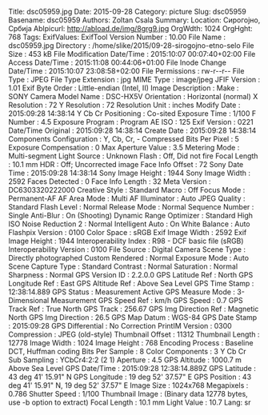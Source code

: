 Title: dsc05959.jpg
Date: 2015-09-28
Category: picture
Slug: dsc05959
Basename: dsc05959
Authors: Zoltan Csala
Summary:
Location: Сирогојно, Србија
Ablpicurl: http://abload.de/img/8grg9.jpg
OrgWdth: 1024
OrgHght: 768
Tags:
ExifValues: ExifTool Version Number : 10.00
            File Name : dsc05959.jpg
            Directory : /home/slike/2015/09-28-sirogojno-etno-selo
            File Size : 453 kB
            File Modification Date/Time : 2015:10:07 00:07:40+02:00
            File Access Date/Time : 2015:11:08 00:44:06+01:00
            File Inode Change Date/Time : 2015:10:07 23:08:58+02:00
            File Permissions : rw-r--r--
            File Type : JPEG
            File Type Extension : jpg
            MIME Type : image/jpeg
            JFIF Version : 1.01
            Exif Byte Order : Little-endian (Intel, II)
            Image Description :
            Make : SONY
            Camera Model Name : DSC-HX5V
            Orientation : Horizontal (normal)
            X Resolution : 72
            Y Resolution : 72
            Resolution Unit : inches
            Modify Date : 2015:09:28 14:38:14
            Y Cb Cr Positioning : Co-sited
            Exposure Time : 1/100
            F Number : 4.5
            Exposure Program : Program AE
            ISO : 125
            Exif Version : 0221
            Date/Time Original : 2015:09:28 14:38:14
            Create Date : 2015:09:28 14:38:14
            Components Configuration : Y, Cb, Cr, -
            Compressed Bits Per Pixel : 5
            Exposure Compensation : 0
            Max Aperture Value : 3.5
            Metering Mode : Multi-segment
            Light Source : Unknown
            Flash : Off, Did not fire
            Focal Length : 10.1 mm
            HDR : Off; Uncorrected image
            Face Info Offset : 72
            Sony Date Time : 2015:09:28 14:38:14
            Sony Image Height : 1944
            Sony Image Width : 2592
            Faces Detected : 0
            Face Info Length : 32
            Meta Version : DC6303320222000
            Creative Style : Standard
            Macro : Off
            Focus Mode : Permanent-AF
            AF Area Mode : Multi
            AF Illuminator : Auto
            JPEG Quality : Standard
            Flash Level : Normal
            Release Mode : Normal
            Sequence Number : Single
            Anti-Blur : On (Shooting)
            Dynamic Range Optimizer : Standard
            High ISO Noise Reduction 2 : Normal
            Intelligent Auto : On
            White Balance : Auto
            Flashpix Version : 0100
            Color Space : sRGB
            Exif Image Width : 2592
            Exif Image Height : 1944
            Interoperability Index : R98 - DCF basic file (sRGB)
            Interoperability Version : 0100
            File Source : Digital Camera
            Scene Type : Directly photographed
            Custom Rendered : Normal
            Exposure Mode : Auto
            Scene Capture Type : Standard
            Contrast : Normal
            Saturation : Normal
            Sharpness : Normal
            GPS Version ID : 2.2.0.0
            GPS Latitude Ref : North
            GPS Longitude Ref : East
            GPS Altitude Ref : Above Sea Level
            GPS Time Stamp : 12:38:14.889
            GPS Status : Measurement Active
            GPS Measure Mode : 3-Dimensional Measurement
            GPS Speed Ref : km/h
            GPS Speed : 0.7
            GPS Track Ref : True North
            GPS Track : 256.67
            GPS Img Direction Ref : Magnetic North
            GPS Img Direction : 26.5
            GPS Map Datum : WGS-84
            GPS Date Stamp : 2015:09:28
            GPS Differential : No Correction
            PrintIM Version : 0300
            Compression : JPEG (old-style)
            Thumbnail Offset : 11312
            Thumbnail Length : 12778
            Image Width : 1024
            Image Height : 768
            Encoding Process : Baseline DCT, Huffman coding
            Bits Per Sample : 8
            Color Components : 3
            Y Cb Cr Sub Sampling : YCbCr4:2:2 (2 1)
            Aperture : 4.5
            GPS Altitude : 1000.7 m Above Sea Level
            GPS Date/Time : 2015:09:28 12:38:14.889Z
            GPS Latitude : 43 deg 41' 15.91" N
            GPS Longitude : 19 deg 52' 37.57" E
            GPS Position : 43 deg 41' 15.91" N, 19 deg 52' 37.57" E
            Image Size : 1024x768
            Megapixels : 0.786
            Shutter Speed : 1/100
            Thumbnail Image : (Binary data 12778 bytes, use -b option to extract)
            Focal Length : 10.1 mm
            Light Value : 10.7
Lang: sr

